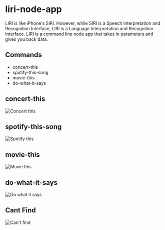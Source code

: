 # liri-node-app

LIRI is like iPhone's SIRI. However, while SIRI is a Speech Interpretation and Recognition Interface, LIRI is a Language Interpretation and Recognition Interface. LIRI is a command line node app that takes in parameters and gives you back data.

## Commands

* concert-this
* spotify-this-song
* movie-this
* do-what-it-says

## concert-this
<img src="https://user-images.githubusercontent.com/33468221/69892819-7426af80-12be-11ea-8450-e7b5d8bab92f.png" alt="Concert this">

## spotify-this-song
<img src="https://user-images.githubusercontent.com/33468221/69892828-7ee14480-12be-11ea-8d42-ef863d32ed23.png" alt="Spotify this">

## movie-this
<img src="https://user-images.githubusercontent.com/33468221/69892826-7b4dbd80-12be-11ea-9f47-22b5e02479ec.png" alt="Movie this">

## do-what-it-says
<img src="https://user-images.githubusercontent.com/33468221/69892821-77ba3680-12be-11ea-94f4-f2ebeee6c5c0.png" alt="Do what it says">

## Cant Find
<img src="https://user-images.githubusercontent.com/33468221/69892816-6f61fb80-12be-11ea-8a00-07b5d3c92ff0.png" alt="Can't find">